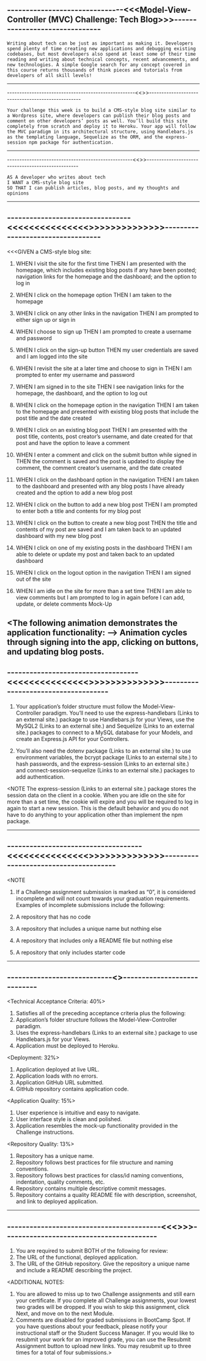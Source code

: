 -------------------------------<<<Model-View-Controller (MVC) Challenge: Tech Blog>>>-------------------------------
---------------------------------------------------------------------------------------------------------------------    
    Writing about tech can be just as important as making it. Developers spend plenty of time creating new applications and debugging existing codebases, but most developers also spend at least some of their time reading and writing about technical concepts, recent advancements, and new technologies. A simple Google search for any concept covered in this course returns thousands of think pieces and tutorials from developers of all skill levels!

---------------------------------------------------------------------------------------------------------------------
----------------------------------------------------<<<CHALLENGE>>>--------------------------------------------------
 
    Your challenge this week is to build a CMS-style blog site similar to a Wordpress site, where developers can publish their blog posts and comment on other developers’ posts as well. You’ll build this site completely from scratch and deploy it to Heroku. Your app will follow the MVC paradigm in its architectural structure, using Handlebars.js as the templating language, Sequelize as the ORM, and the express-session npm package for authentication.

---------------------------------------------------------------------------------------------------------------------
---------------------------------------------------<<<USER STORY>>>--------------------------------------------------

    AS A developer who writes about tech
    I WANT a CMS-style blog site
    SO THAT I can publish articles, blog posts, and my thoughts and opinions

---------------------------------------------------------------------------------------------------------------------
---------------------------------<<<<<<<<<<<<<<<<ACCEPTANCE CRITERIA>>>>>>>>>>>>>>>----------------------------------
---------------------------------------------------------------------------------------------------------------------
<<<GIVEN a CMS-style blog site:

1. WHEN I visit the site for the first time
     THEN I am presented with the homepage, which includes existing blog posts if any have been posted; navigation links for the homepage and the dashboard; and the option to log in

2. WHEN I click on the homepage option
     THEN I am taken to the homepage

3. WHEN I click on any other links in the navigation
     THEN I am prompted to either sign up or sign in

4. WHEN I choose to sign up
     THEN I am prompted to create a username and password

5. WHEN I click on the sign-up button
     THEN my user credentials are saved and I am logged into the site

6. WHEN I revisit the site at a later time and choose to sign in
     THEN I am prompted to enter my username and password

7. WHEN I am signed in to the site
     THEN I see navigation links for the homepage, the dashboard, and the option to log out

8. WHEN I click on the homepage option in the navigation
     THEN I am taken to the homepage and presented with existing blog posts that include the post title and the date created

9. WHEN I click on an existing blog post
     THEN I am presented with the post title, contents, post creator’s username, and date created for that post and have the option to leave a comment

10. WHEN I enter a comment and click on the submit button while signed in
     THEN the comment is saved and the post is updated to display the comment, the comment creator’s username, and the date created

11. WHEN I click on the dashboard option in the navigation
     THEN I am taken to the dashboard and presented with any blog posts I have already created and the option to add a new blog post

12. WHEN I click on the button to add a new blog post
     THEN I am prompted to enter both a title and contents for my blog post

13. WHEN I click on the button to create a new blog post
     THEN the title and contents of my post are saved and I am taken back to an updated dashboard with my new blog post

14. WHEN I click on one of my existing posts in the dashboard
     THEN I am able to delete or update my post and taken back to an updated dashboard

15. WHEN I click on the logout option in the navigation
     THEN I am signed out of the site

16. WHEN I am idle on the site for more than a set time
     THEN I am able to view comments but I am prompted to log in again before I can add, update, or delete comments
Mock-Up

<The following animation demonstrates the application functionality:
    --> Animation cycles through signing into the app, clicking on buttons, and updating blog posts.
---------------------------------------------------------------------------------------------------------------------
-----------------------------------<<<<<<<<<<<<<<<<GETTING STARTED>>>>>>>>>>>>>>>------------------------------------
---------------------------------------------------------------------------------------------------------------------

1. Your application’s folder structure must follow the Model-View-Controller paradigm. You’ll need to use the express-handlebars (Links to an external site.) package to use Handlebars.js for your Views, use the MySQL2 (Links to an external site.) and Sequelize (Links to an external site.) packages to connect to a MySQL database for your Models, and create an Express.js API for your Controllers.

2. You’ll also need the dotenv package (Links to an external site.) to use environment variables, the bcrypt package (Links to an external site.) to hash passwords, and the express-session (Links to an external site.) and connect-session-sequelize (Links to an external site.) packages to add authentication.

<NOTE
The express-session (Links to an external site.) package stores the session data on the client in a cookie. When you are idle on the site for more than a set time, the cookie will expire and you will be required to log in again to start a new session. This is the default behavior and you do not have to do anything to your application other than implement the npm package.

---------------------------------------------------------------------------------------------------------------------
------------------------------------<<<<<<<<<<<<<<<<GRADING REQS>>>>>>>>>>>>>>>--------------------------------------
---------------------------------------------------------------------------------------------------------------------
<NOTE
1. If a Challenge assignment submission is marked as “0”, it is considered incomplete and will not count towards your graduation requirements. Examples of incomplete submissions include the following:

1. A repository that has no code
2. A repository that includes a unique name but nothing else
3. A repository that includes only a README file but nothing else
4. A repository that only includes starter code

---------------------------------------------------------------------------------------------------------------------
----------------------------<<This Challenge is graded based on the following criteria:>>----------------------------
---------------------------------------------------------------------------------------------------------------------
<Technical Acceptance Criteria: 40%>

1. Satisfies all of the preceding acceptance criteria plus the following:
2. Application’s folder structure follows the Model-View-Controller paradigm.
3. Uses the express-handlebars (Links to an external site.) package to use Handlebars.js for your Views.
4. Application must be deployed to Heroku.

<Deployment: 32%>

1. Application deployed at live URL.
2. Application loads with no errors.
3. Application GitHub URL submitted.
4. GitHub repository contains application code.

<Application Quality: 15%>

1. User experience is intuitive and easy to navigate.
2. User interface style is clean and polished.
3. Application resembles the mock-up functionality provided in the Challenge instructions.

<Repository Quality: 13%>

1. Repository has a unique name.
2. Repository follows best practices for file structure and naming conventions.
3. Repository follows best practices for class/id naming conventions, indentation, quality comments, etc.
4. Repository contains multiple descriptive commit messages.
5. Repository contains a quality README file with description, screenshot, and link to deployed application.

---------------------------------------------------------------------------------------------------------------------
-----------------------------------------<<<<How to Submit the Challenge>>>>-----------------------------------------
---------------------------------------------------------------------------------------------------------------------
1. You are required to submit BOTH of the following for review:
2. The URL of the functional, deployed application.
3. The URL of the GitHub repository. Give the repository a unique name and include a README describing the project.

<ADDITIONAL NOTES:
1. You are allowed to miss up to two Challenge assignments and still earn your certificate. If you complete all Challenge assignments, your lowest two grades will be dropped. If you wish to skip this assignment, click Next, and move on to the next Module.
2. Comments are disabled for graded submissions in BootCamp Spot. If you have questions about your feedback, please notify your instructional staff or the Student Success Manager. If you would like to resubmit your work for an improved grade, you can use the Resubmit Assignment button to upload new links. You may resubmit up to three times for a total of four submissions.>